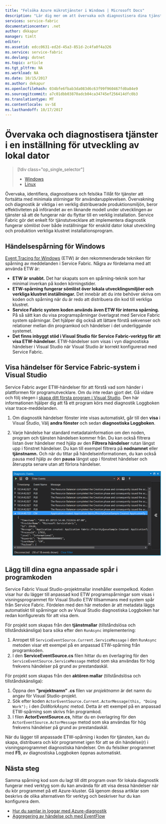 ```yaml
---
title: "Felsöka Azure mikrotjänster i Windows | Microsoft Docs"
description: "Lär dig mer om att övervaka och diagnostisera dina tjänster som skrivits med Microsoft Azure Service Fabric på en dator för lokal utveckling."
services: service-fabric
documentationcenter: .net
author: dkkapur
manager: timlt
editor: 
ms.assetid: edcc0631-ed2d-45a3-851d-2c4fa0f4a326
ms.service: service-fabric
ms.devlang: dotnet
ms.topic: article
ms.tgt_pltfrm: NA
ms.workload: NA
ms.date: 10/15/2017
ms.author: dekapur
ms.openlocfilehash: 034bfe6fbab3da083d6c63f99f960467fd0a84e9
ms.sourcegitcommit: a7c01dbb03870adcb04ca34745ef256414dfc0b3
ms.translationtype: MT
ms.contentlocale: sv-SE
ms.lasthandoff: 10/17/2017
---
```

# <a name="monitor-and-diagnose-services-in-a-local-machine-development-setup"></a>Övervaka och diagnostisera tjänster i en inställning för utveckling av lokal dator
> [!div class="op_single_selector"]
> * [Windows](service-fabric-diagnostics-how-to-monitor-and-diagnose-services-locally.md)
> * [Linux](service-fabric-diagnostics-how-to-monitor-and-diagnose-services-locally-linux.md)
> 
> 

Övervaka, identifiera, diagnostisera och felsöka Tillåt för tjänster att fortsätta med minimala störningar för användarupplevelsen. Övervakning och diagnostik är viktiga i en verklig distribuerade produktionsmiljön, beror effektiviteten på införandet av en liknande modell under utvecklingen av tjänster så att de fungerar när du flyttar till en verklig installation. Service Fabric gör det enkelt för tjänstutvecklare att implementera diagnostik fungerar sömlöst över både inställningar för enskild dator lokal utveckling och produktion verkliga klustret installationsprogram.

## <a name="event-tracing-for-windows"></a>Händelsespårning för Windows
[Event Tracing for Windows](https://msdn.microsoft.com/library/windows/desktop/bb968803.aspx) (ETW) är den rekommenderade tekniken för spårning av meddelanden i Service Fabric. Några av fördelarna med att använda ETW är:

* **ETW är snabbt.** Det har skapats som en spårning-teknik som har minimal inverkan på koden körningstider.
* **ETW-spårning fungerar sömlöst över lokala utvecklingsmiljöer och verkliga klustret inställningar.** Det innebär att du inte behöver skriva om koden och spårning när du är redo att distribuera din kod till verkliga klustret.
* **Service Fabric system koden används även ETW för interna spårning.** På så sätt kan du visa programspårningar överlagrat med Service Fabric system spårningar. Det hjälper dig också att lättare förstå sekvenser och relationer mellan din programkod och händelser i det underliggande systemet.
* **Det finns inbyggt stöd i Visual Studio för Service Fabric-verktyg för att visa ETW-händelser.** ETW-händelser som visas i vyn diagnostiska händelser i Visual Studio när Visual Studio är korrekt konfigurerad med Service Fabric. 

## <a name="view-service-fabric-system-events-in-visual-studio"></a>Visa händelser för Service Fabric-system i Visual Studio
Service Fabric avger ETW-händelser för att förstå vad som händer i plattformen för programutvecklare. Om du inte redan gjort det. Gå vidare och följ stegen i [skapa ditt första program i Visual Studio](service-fabric-create-your-first-application-in-visual-studio.md). Den här informationen hjälper dig att få ett program körs med diagnostik Loggboken visar trace-meddelanden.

1. Om diagnostik händelser fönster inte visas automatiskt, går till den **visa** i Visual Studio, Välj **andra fönster** och sedan **diagnostiska Loggboken**.
2. Varje händelse har standard metadatainformation om den noden, program och tjänsten händelsen kommer från. Du kan också filtrera listan över händelser med hjälp av den **Filtrera händelser** rutan längst upp i fönstret händelser. Du kan till exempel filtrera på **nodnamnet** eller **tjänstnamn.** Och när du tittar på händelseinformationen, du kan också pausa med hjälp av den **pausa** längst upp i fönstret händelser och återuppta senare utan att förlora händelser.
   
   ![Visual Studio diagnostik Loggboken](./media/service-fabric-diagnostics-how-to-monitor-and-diagnose-services-locally/DiagEventsExamples2.png)

## <a name="add-your-own-custom-traces-to-the-application-code"></a>Lägg till dina egna anpassade spår i programkoden
Service Fabric Visual Studio-projektmallar innehåller exempelkod. Koden visar hur du lägger till anpassad kod ETW programspårningar som visas i visningsprogrammet för Visual Studio ETW tillsammans med system spår från Service Fabric. Fördelen med den här metoden är att metadata läggs automatiskt till spårningar och av Visual Studio diagnostiska Loggboken har redan konfigurerats för att visa dem.

För projekt som skapas från den **tjänstmallar** (tillståndslösa och tillståndskänsliga) bara söka efter den `RunAsync` implementering:

1. Anropet till `ServiceEventSource.Current.ServiceMessage` i den `RunAsync` metoden visar ett exempel på en anpassad ETW-spårning från programkoden.
2. I den **ServiceEventSource.cs** filen hittar du en överlagring för den `ServiceEventSource.ServiceMessage` metod som ska användas för hög frekvens händelser på grund av prestandaskäl.

För projekt som skapas från den **aktören mallar** (tillståndslösa och tillståndskänsliga):

1. Öppna den **”projektnamn” .cs** filen var *projektnamn* är det namn du angav för Visual Studio-projekt.  
2. Sök efter koden `ActorEventSource.Current.ActorMessage(this, "Doing Work");` i den *DoWorkAsync* metod.  Detta är ett exempel på en anpassad ETW-spårning som skrivs från programkod.  
3. I filen **ActorEventSource.cs**, hittar du en överlagring för den `ActorEventSource.ActorMessage` metod som ska användas för hög frekvens händelser på grund av prestandaskäl.

När du lägger till anpassade ETW-spårning i koden för tjänsten, kan du skapa, distribuera och kör programmet igen för att se din händelse(r) i visningsprogrammet diagnostiska händelser. Om du felsöker programmet med **F5**, av diagnostiska Loggboken öppnas automatiskt.

## <a name="next-steps"></a>Nästa steg
Samma spårning kod som du lagt till ditt program ovan för lokala diagnostik fungerar med verktyg som du kan använda för att visa dessa händelser när du kör programmet på ett Azure-kluster. Gå igenom dessa artiklar som beskrivs de olika alternativen för verktyg och beskriver hur du kan konfigurera dem.

* [Hur du samlar in loggar med Azure-diagnostik](service-fabric-diagnostics-how-to-setup-wad.md)
* [Aggregering av händelse och med EventFlow](service-fabric-diagnostics-event-aggregation-eventflow.md)


